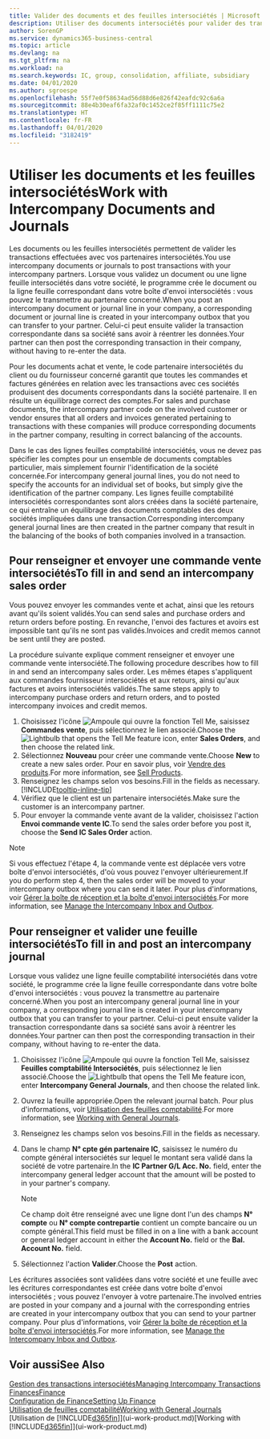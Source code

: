 ```yaml
---
title: Valider des documents et des feuilles intersociétés | Microsoft Docs
description: Utiliser des documents intersociétés pour valider des transactions avec vos partenaires intersociétés.
author: SorenGP
ms.service: dynamics365-business-central
ms.topic: article
ms.devlang: na
ms.tgt_pltfrm: na
ms.workload: na
ms.search.keywords: IC, group, consolidation, affiliate, subsidiary
ms.date: 04/01/2020
ms.author: sgroespe
ms.openlocfilehash: 55f7e0f58634ad56d88d6e826f42eafdc92c6a6a
ms.sourcegitcommit: 88e4b30eaf6fa32af0c1452ce2f85ff1111c75e2
ms.translationtype: HT
ms.contentlocale: fr-FR
ms.lasthandoff: 04/01/2020
ms.locfileid: "3182419"
---
```

# <a name="work-with-intercompany-documents-and-journals"></a><span data-ttu-id="676a3-103">Utiliser les documents et les feuilles intersociétés</span><span class="sxs-lookup"><span data-stu-id="676a3-103">Work with Intercompany Documents and Journals</span></span>
<span data-ttu-id="676a3-104">Les documents ou les feuilles intersociétés permettent de valider les transactions effectuées avec vos partenaires intersociétés.</span><span class="sxs-lookup"><span data-stu-id="676a3-104">You use intercompany documents or journals to post transactions with your intercompany partners.</span></span> <span data-ttu-id="676a3-105">Lorsque vous validez un document ou une ligne feuille intersociétés dans votre société, le programme crée le document ou la ligne feuille correspondant dans votre boîte d'envoi intersociétés : vous pouvez le transmettre au partenaire concerné.</span><span class="sxs-lookup"><span data-stu-id="676a3-105">When you post an intercompany document or journal line in your company, a corresponding document or journal line is created in your intercompany outbox that you can transfer to your partner.</span></span> <span data-ttu-id="676a3-106">Celui-ci peut ensuite valider la transaction correspondante dans sa société sans avoir à réentrer les données.</span><span class="sxs-lookup"><span data-stu-id="676a3-106">Your partner can then post the corresponding transaction in their company, without having to re-enter the data.</span></span>

<span data-ttu-id="676a3-107">Pour les documents achat et vente, le code partenaire intersociétés du client ou du fournisseur concerné garantit que toutes les commandes et factures générées en relation avec les transactions avec ces sociétés produisent des documents correspondants dans la société partenaire. Il en résulte un équilibrage correct des comptes.</span><span class="sxs-lookup"><span data-stu-id="676a3-107">For sales and purchase documents, the intercompany partner code on the involved customer or vendor ensures that all orders and invoices generated pertaining to transactions with these companies will produce corresponding documents in the partner company, resulting in correct balancing of the accounts.</span></span>

<span data-ttu-id="676a3-108">Dans le cas des lignes feuilles comptabilité intersociétés, vous ne devez pas spécifier les comptes pour un ensemble de documents comptables particulier, mais simplement fournir l'identification de la société concernée.</span><span class="sxs-lookup"><span data-stu-id="676a3-108">For intercompany general journal lines, you do not need to specify the accounts for an individual set of books, but simply give the identification of the partner company.</span></span> <span data-ttu-id="676a3-109">Les lignes feuille comptabilité intersociétés correspondantes sont alors créées dans la société partenaire, ce qui entraîne un équilibrage des documents comptables des deux sociétés impliquées dans une transaction.</span><span class="sxs-lookup"><span data-stu-id="676a3-109">Corresponding intercompany general journal lines are then created in the partner company that result in the balancing of the books of both companies involved in a transaction.</span></span>

## <a name="to-fill-in-and-send-an-intercompany-sales-order"></a><span data-ttu-id="676a3-110">Pour renseigner et envoyer une commande vente intersociétés</span><span class="sxs-lookup"><span data-stu-id="676a3-110">To fill in and send an intercompany sales order</span></span>
<span data-ttu-id="676a3-111">Vous pouvez envoyer les commandes vente et achat, ainsi que les retours avant qu'ils soient validés.</span><span class="sxs-lookup"><span data-stu-id="676a3-111">You can send sales and purchase orders and return orders before posting.</span></span> <span data-ttu-id="676a3-112">En revanche, l'envoi des factures et avoirs est impossible tant qu'ils ne sont pas validés.</span><span class="sxs-lookup"><span data-stu-id="676a3-112">Invoices and credit memos cannot be sent until they are posted.</span></span>

<span data-ttu-id="676a3-113">La procédure suivante explique comment renseigner et envoyer une commande vente intersociété.</span><span class="sxs-lookup"><span data-stu-id="676a3-113">The following procedure describes how to fill in and send an intercompany sales order.</span></span> <span data-ttu-id="676a3-114">Les mêmes étapes s'appliquent aux commandes fournisseur intersociétés et aux retours, ainsi qu'aux factures et avoirs intersociétés validés.</span><span class="sxs-lookup"><span data-stu-id="676a3-114">The same steps apply to intercompany purchase orders and return orders, and to posted intercompany invoices and credit memos.</span></span>  

1. <span data-ttu-id="676a3-115">Choisissez l'icône ![Ampoule qui ouvre la fonction Tell Me](media/ui-search/search_small.png "Dites-moi ce que vous voulez faire"), saisissez **Commandes vente**, puis sélectionnez le lien associé.</span><span class="sxs-lookup"><span data-stu-id="676a3-115">Choose the ![Lightbulb that opens the Tell Me feature](media/ui-search/search_small.png "Tell me what you want to do") icon, enter **Sales Orders**, and then choose the related link.</span></span>  
2. <span data-ttu-id="676a3-116">Sélectionnez **Nouveau** pour créer une commande vente.</span><span class="sxs-lookup"><span data-stu-id="676a3-116">Choose **New** to create a new sales order.</span></span> <span data-ttu-id="676a3-117">Pour en savoir plus, voir [Vendre des produits](sales-how-sell-products.md).</span><span class="sxs-lookup"><span data-stu-id="676a3-117">For more information, see [Sell Products](sales-how-sell-products.md).</span></span>  
3. <span data-ttu-id="676a3-118">Renseignez les champs selon vos besoins.</span><span class="sxs-lookup"><span data-stu-id="676a3-118">Fill in the fields as necessary.</span></span> [!INCLUDE[tooltip-inline-tip](includes/tooltip-inline-tip_md.md)]
4. <span data-ttu-id="676a3-119">Vérifiez que le client est un partenaire intersociétés.</span><span class="sxs-lookup"><span data-stu-id="676a3-119">Make sure the customer is an intercompany partner.</span></span>
5. <span data-ttu-id="676a3-120">Pour envoyer la commande vente avant de la valider, choisissez l'action **Envoi commande vente IC**.</span><span class="sxs-lookup"><span data-stu-id="676a3-120">To send the sales order before you post it, choose the **Send IC Sales Order** action.</span></span>

> [!NOTE]
> <span data-ttu-id="676a3-121">Si vous effectuez l'étape 4, la commande vente est déplacée vers votre boîte d'envoi intersociétés, d'où vous pouvez l'envoyer ultérieurement.</span><span class="sxs-lookup"><span data-stu-id="676a3-121">If you do perform step 4, then the sales order will be moved to your intercompany outbox where you can send it later.</span></span> <span data-ttu-id="676a3-122">Pour plus d'informations, voir [Gérer la boîte de réception et la boîte d'envoi intersociétés](intercompany-how-manage-intercompany-inbox.md).</span><span class="sxs-lookup"><span data-stu-id="676a3-122">For more information, see [Manage the Intercompany Inbox and Outbox](intercompany-how-manage-intercompany-inbox.md).</span></span>

## <a name="to-fill-in-and-post-an-intercompany-journal"></a><span data-ttu-id="676a3-123">Pour renseigner et valider une feuille intersociétés</span><span class="sxs-lookup"><span data-stu-id="676a3-123">To fill in and post an intercompany journal</span></span>
<span data-ttu-id="676a3-124">Lorsque vous validez une ligne feuille comptabilité intersociétés dans votre société, le programme crée la ligne feuille correspondante dans votre boîte d'envoi intersociétés : vous pouvez la transmettre au partenaire concerné.</span><span class="sxs-lookup"><span data-stu-id="676a3-124">When you post an intercompany general journal line in your company, a corresponding journal line is created in your intercompany outbox that you can transfer to your partner.</span></span> <span data-ttu-id="676a3-125">Celui-ci peut ensuite valider la transaction correspondante dans sa société sans avoir à réentrer les données.</span><span class="sxs-lookup"><span data-stu-id="676a3-125">Your partner can then post the corresponding transaction in their company, without having to re-enter the data.</span></span>

1. <span data-ttu-id="676a3-126">Choisissez l'icône ![Ampoule qui ouvre la fonction Tell Me](media/ui-search/search_small.png "Dites-moi ce que vous voulez faire"), saisissez **Feuilles comptabilité Intersociétés**, puis sélectionnez le lien associé.</span><span class="sxs-lookup"><span data-stu-id="676a3-126">Choose the ![Lightbulb that opens the Tell Me feature](media/ui-search/search_small.png "Tell me what you want to do") icon, enter **Intercompany General Journals**, and then choose the related link.</span></span>  
2. <span data-ttu-id="676a3-127">Ouvrez la feuille appropriée.</span><span class="sxs-lookup"><span data-stu-id="676a3-127">Open the relevant journal batch.</span></span> <span data-ttu-id="676a3-128">Pour plus d'informations, voir [Utilisation des feuilles comptabilité](ui-work-general-journals.md).</span><span class="sxs-lookup"><span data-stu-id="676a3-128">For more information, see [Working with General Journals](ui-work-general-journals.md).</span></span>
3. <span data-ttu-id="676a3-129">Renseignez les champs selon vos besoins.</span><span class="sxs-lookup"><span data-stu-id="676a3-129">Fill in the fields as necessary.</span></span>
4. <span data-ttu-id="676a3-130">Dans le champ **N° cpte gén partenaire IC**, saisissez le numéro du compte général intersociétés sur lequel le montant sera validé dans la société de votre partenaire.</span><span class="sxs-lookup"><span data-stu-id="676a3-130">In the **IC Partner G/L Acc. No.** field, enter the intercompany general ledger account that the amount will be posted to in your partner's company.</span></span>

    > [!NOTE]
    > <span data-ttu-id="676a3-131">Ce champ doit être renseigné avec une ligne dont l'un des champs **N° compte** ou **N° compte contrepartie** contient un compte bancaire ou un compte général.</span><span class="sxs-lookup"><span data-stu-id="676a3-131">This field must be filled in on a line with a bank account or general ledger account in either the **Account No.** field or the **Bal. Account No.** field.</span></span>  
5. <span data-ttu-id="676a3-132">Sélectionnez l'action **Valider**.</span><span class="sxs-lookup"><span data-stu-id="676a3-132">Choose the **Post** action.</span></span>

<span data-ttu-id="676a3-133">Les écritures associées sont validées dans votre société et une feuille avec les écritures correspondantes est créée dans votre boîte d'envoi intersociétés ; vous pouvez l'envoyer à votre partenaire.</span><span class="sxs-lookup"><span data-stu-id="676a3-133">The involved entries are posted in your company and a journal with the corresponding entries are created in your intercompany outbox that you can send to your partner company.</span></span> <span data-ttu-id="676a3-134">Pour plus d'informations, voir [Gérer la boîte de réception et la boîte d'envoi intersociétés](intercompany-how-manage-intercompany-inbox.md).</span><span class="sxs-lookup"><span data-stu-id="676a3-134">For more information, see [Manage the Intercompany Inbox and Outbox](intercompany-how-manage-intercompany-inbox.md).</span></span>

## <a name="see-also"></a><span data-ttu-id="676a3-135">Voir aussi</span><span class="sxs-lookup"><span data-stu-id="676a3-135">See Also</span></span>
[<span data-ttu-id="676a3-136">Gestion des transactions intersociétés</span><span class="sxs-lookup"><span data-stu-id="676a3-136">Managing Intercompany Transactions</span></span>](intercompany-manage.md)  
[<span data-ttu-id="676a3-137">Finances</span><span class="sxs-lookup"><span data-stu-id="676a3-137">Finance</span></span>](finance.md)  
[<span data-ttu-id="676a3-138">Configuration de Finance</span><span class="sxs-lookup"><span data-stu-id="676a3-138">Setting Up Finance</span></span>](finance-setup-finance.md)  
[<span data-ttu-id="676a3-139">Utilisation de feuilles comptabilité</span><span class="sxs-lookup"><span data-stu-id="676a3-139">Working with General Journals</span></span>](ui-work-general-journals.md)  
<span data-ttu-id="676a3-140">[Utilisation de [!INCLUDE[d365fin](includes/d365fin_md.md)]](ui-work-product.md)</span><span class="sxs-lookup"><span data-stu-id="676a3-140">[Working with [!INCLUDE[d365fin](includes/d365fin_md.md)]](ui-work-product.md)</span></span>
